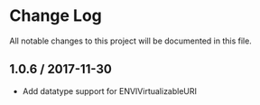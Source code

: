 # Change Log
All notable changes to this project will be documented in this file.

## 1.0.6 / 2017-11-30
- Add datatype support for ENVIVirtualizableURI


